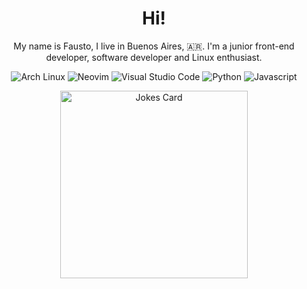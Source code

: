 <h1 align="center">Hi!</h1>

<p align="center">My name is Fausto, I live in Buenos Aires, 🇦🇷. I'm a junior front-end developer, software developer and Linux enthusiast.</p>

<p align="center">
  <img alt="Arch Linux" src="https://img.shields.io/badge/Arch_Linux-informational?style=for-the-badge&logo=arch-linux&logoColor=ebdbb2&color=689d6a" />
  <img alt="Neovim" src="https://img.shields.io/badge/Neovim-informational?style=for-the-badge&logo=neovim&logoColor=ebdbb2&color=98971a" />
  <img alt="Visual Studio Code" src="https://img.shields.io/badge/Vscode-informational?style=for-the-badge&logo=visual-studio-code&logoColor=ebdbb2&color=b16286" />
  <img alt="Python" src="https://img.shields.io/badge/Python-informational?style=for-the-badge&logo=python&logoColor=ebdbb2&color=458588" />
  <img alt="Javascript" src="https://img.shields.io/badge/Javascript-informational?style=for-the-badge&logo=javascript&logoColor=ebdbb2&color=d79921" />
</p>

<p align="center"><img src="https://random-memer.herokuapp.com/" alt="Jokes Card" height="300px" /></p>
